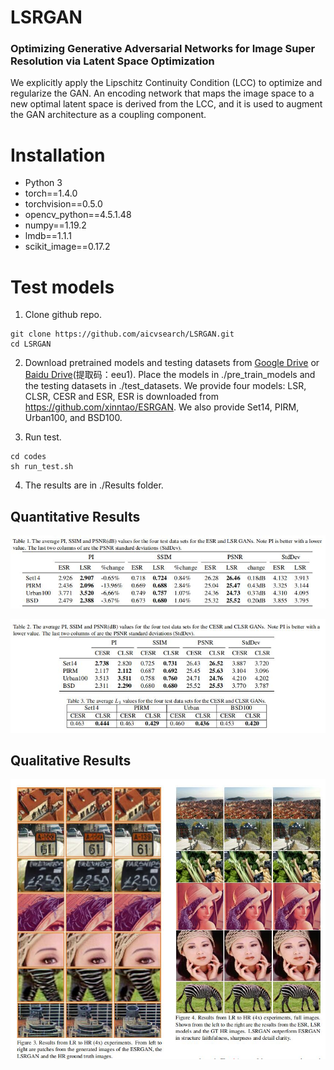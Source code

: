 <!-- Add banner here -->

# LSRGAN

### Optimizing Generative Adversarial Networks for Image Super Resolution via Latent Space Optimization

We explicitly apply the Lipschitz Continuity Condition (LCC) to optimize and regularize the GAN. 
An encoding network that maps the image space to a new optimal latent
space is derived from the LCC, and it is used to augment
the GAN architecture as a coupling component.

# Installation
- Python 3
- torch==1.4.0
- torchvision==0.5.0
- opencv_python==4.5.1.48
- numpy==1.19.2
- lmdb==1.1.1
- scikit_image==0.17.2

# Test models
1. Clone github repo.

```
git clone https://github.com/aicvsearch/LSRGAN.git
cd LSRGAN

```
2. Download pretrained models and testing datasets from [Google Drive](https://drive.google.com/file/d/1NctXfRmeVmJxAHvV3o-CcLAI9nQSmAaB/view) or [Baidu Drive](https://pan.baidu.com/s/1M9C9Ust-6LlzqzAnZ_WSjQ)(提取码：eeu1). Place the models in ./pre_train_models and
the testing datasets in ./test_datasets. We provide four models: LSR, CLSR, CESR and ESR, ESR is downloaded from  https://github.com/xinntao/ESRGAN.
We also provide Set14, PIRM, Urban100, and BSD100.

3. Run test.
```
cd codes
sh run_test.sh

```

4. The results are in ./Results folder.

## Quantitative Results
<p align="center">
  <img src="figures/Table1.jpg">
</p>
<p align="center">
  <img src="figures/Table2.jpg">
</p>

## Qualitative  Results

<p align="center">
  <img src="figures/1.jpg">
</p>


